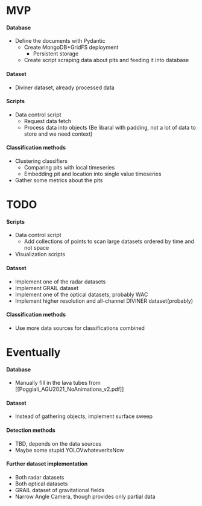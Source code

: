 # MVP
#### Database 
- Define the documents with Pydantic
  - Create MongoDB+GridFS deployment
	  - Persistent storage
  - Create script scraping data about pits and feeding it into database
#### Dataset
 - Diviner dataset, already processed data
#### Scripts
 - Data control script
	 - Request data fetch
	 - Process data into objects (Be libaral with padding, not a lot of data to store and we need context)

#### Classification methods
 - Clustering classifiers
	 - Comparing pits with local timeseries
	 - Embedding pit and location into single value timeseries
 - Gather some metrics about the pits

# TODO
#### Scripts
 - Data control script
	 - Add collections of points to scan large datasets ordered by time and not space
 - Visualization scripts 

#### Dataset
 - Implement one of the radar datasets
 - Implement GRAIL dataset
 - Implement one of the optical datasets, probably WAC
 - Implement higher resolution and all-channel DIVINER dataset(probably)
#### Classification methods
 - Use more data sources for classifications combined



# Eventually
#### Database
  - Manually fill in the lava tubes from [[Poggiali_AGU2021_NoAnimations_v2.pdf]]

#### Dataset
 - Instead of gathering objects, implement surface sweep

#### Detection methods
 - TBD, depends on the data sources
 - Maybe some stupid  YOLOVwhateverItsNow

#### Further dataset implementation
 - Both radar datasets
 - Both optical datasets
 - GRAIL dataset of gravitational fields
 - Narrow Angle Camera, though provides only partial data